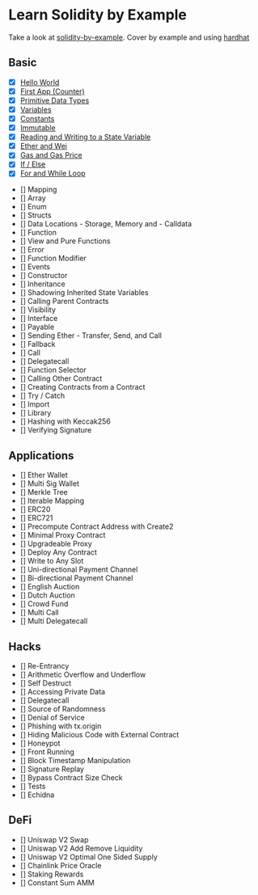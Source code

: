 # Learn Solidity by Example

Take a look at [solidity-by-example](https://solidity-by-example.org/). Cover by example and using [hardhat](https://hardhat.org/)

## Basic

- [x] [Hello World](./hello-world/)
- [x] [First App (Counter)](./counter/)
- [x] [Primitive Data Types](./primitive-data-types/)
- [x] [Variables](./variables/)
- [x] [Constants](./const-immut/)
- [x] [Immutable](./const-immut/)
- [x] [Reading and Writing to a State Variable](./read-write-states/)
- [x] [Ether and Wei](./units-gas/)
- [x] [Gas and Gas Price](./units-gas/)
- [x] [If / Else](./condition-loop/)
- [x] [For and While Loop](./condition-loop/)
- [] Mapping
- [] Array
- [] Enum
- [] Structs
- [] Data Locations - Storage, Memory and - Calldata
- [] Function
- [] View and Pure Functions
- [] Error
- [] Function Modifier
- [] Events
- [] Constructor
- [] Inheritance
- [] Shadowing Inherited State Variables
- [] Calling Parent Contracts
- [] Visibility
- [] Interface
- [] Payable
- [] Sending Ether - Transfer, Send, and Call
- [] Fallback
- [] Call
- [] Delegatecall
- [] Function Selector
- [] Calling Other Contract
- [] Creating Contracts from a Contract
- [] Try / Catch
- [] Import
- [] Library
- [] Hashing with Keccak256
- [] Verifying Signature

## Applications

- [] Ether Wallet
- [] Multi Sig Wallet
- [] Merkle Tree
- [] Iterable Mapping
- [] ERC20
- [] ERC721
- [] Precompute Contract Address with Create2
- [] Minimal Proxy Contract
- [] Upgradeable Proxy
- [] Deploy Any Contract
- [] Write to Any Slot
- [] Uni-directional Payment Channel
- [] Bi-directional Payment Channel
- [] English Auction
- [] Dutch Auction
- [] Crowd Fund
- [] Multi Call
- [] Multi Delegatecall

## Hacks

- [] Re-Entrancy
- [] Arithmetic Overflow and Underflow
- [] Self Destruct
- [] Accessing Private Data
- [] Delegatecall
- [] Source of Randomness
- [] Denial of Service
- [] Phishing with tx.origin
- [] Hiding Malicious Code with External Contract
- [] Honeypot
- [] Front Running
- [] Block Timestamp Manipulation
- [] Signature Replay
- [] Bypass Contract Size Check
- [] Tests
- [] Echidna

## DeFi

- [] Uniswap V2 Swap
- [] Uniswap V2 Add Remove Liquidity
- [] Uniswap V2 Optimal One Sided Supply
- [] Chainlink Price Oracle
- [] Staking Rewards
- [] Constant Sum AMM
